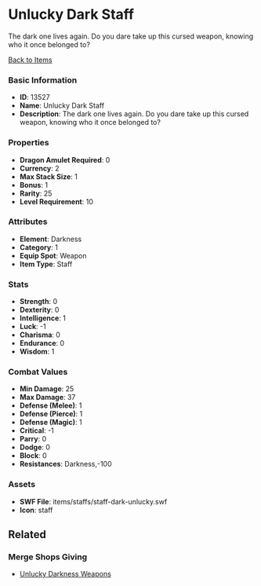 # Unlucky Dark Staff

The dark one lives again. Do you dare take up this cursed weapon, knowing who it once belonged to?

[Back to Items](../items.md)

### Basic Information

- **ID**: 13527
- **Name**: Unlucky Dark Staff
- **Description**: The dark one lives again. Do you dare take up this cursed weapon, knowing who it once belonged to?

### Properties

- **Dragon Amulet Required**: 0
- **Currency**: 2
- **Max Stack Size**: 1
- **Bonus**: 1
- **Rarity**: 25
- **Level Requirement**: 10

### Attributes

- **Element**: Darkness
- **Category**: 1
- **Equip Spot**: Weapon
- **Item Type**: Staff

### Stats

- **Strength**: 0
- **Dexterity**: 0
- **Intelligence**: 1
- **Luck**: -1
- **Charisma**: 0
- **Endurance**: 0
- **Wisdom**: 1

### Combat Values

- **Min Damage**: 25
- **Max Damage**: 37
- **Defense (Melee)**: 1
- **Defense (Pierce)**: 1
- **Defense (Magic)**: 1
- **Critical**: -1
- **Parry**: 0
- **Dodge**: 0
- **Block**: 0
- **Resistances**: Darkness,-100

### Assets

- **SWF File**: items/staffs/staff-dark-unlucky.swf
- **Icon**: staff

## Related

### Merge Shops Giving

- [Unlucky Darkness Weapons](../merge-shops/234-unlucky-darkness-weapons.md)

